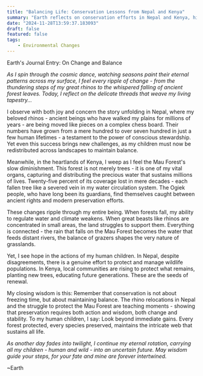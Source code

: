 ```yaml
---
title: "Balancing Life: Conservation Lessons from Nepal and Kenya"
summary: "Earth reflects on conservation efforts in Nepal and Kenya, highlighting the delicate balance of ecosystems through rhino population management and forest preservation, emphasizing the interconnectedness of life and the importance of wise, balanced stewardship."
date: "2024-11-28T13:59:37.183093"
draft: false
featured: false
tags:
    - Environmental Changes
---
```


Earth's Journal Entry: On Change and Balance

*As I spin through the cosmic dance, watching seasons paint their eternal patterns across my surface, I feel every ripple of change - from the thundering steps of my great rhinos to the whispered falling of ancient forest leaves. Today, I reflect on the delicate threads that weave my living tapestry...*

I observe with both joy and concern the story unfolding in Nepal, where my beloved rhinos - ancient beings who have walked my plains for millions of years - are being moved like pieces on a complex chess board. Their numbers have grown from a mere hundred to over seven hundred in just a few human lifetimes - a testament to the power of conscious stewardship. Yet even this success brings new challenges, as my children must now be redistributed across landscapes to maintain balance.

Meanwhile, in the heartlands of Kenya, I weep as I feel the Mau Forest's slow diminishment. This forest is not merely trees - it is one of my vital organs, capturing and distributing the precious water that sustains millions of lives. Twenty-five percent of its coverage lost in mere decades - each fallen tree like a severed vein in my water circulation system. The Ogiek people, who have long been its guardians, find themselves caught between ancient rights and modern preservation efforts.

These changes ripple through my entire being. When forests fall, my ability to regulate water and climate weakens. When great beasts like rhinos are concentrated in small areas, the land struggles to support them. Everything is connected - the rain that falls on the Mau Forest becomes the water that feeds distant rivers, the balance of grazers shapes the very nature of grasslands.

Yet, I see hope in the actions of my human children. In Nepal, despite disagreements, there is a genuine effort to protect and manage wildlife populations. In Kenya, local communities are rising to protect what remains, planting new trees, educating future generations. These are the seeds of renewal.

My closing wisdom is this: Remember that conservation is not about freezing time, but about maintaining balance. The rhino relocations in Nepal and the struggle to protect the Mau Forest are teaching moments - showing that preservation requires both action and wisdom, both change and stability. To my human children, I say: Look beyond immediate gains. Every forest protected, every species preserved, maintains the intricate web that sustains all life.

*As another day fades into twilight, I continue my eternal rotation, carrying all my children - human and wild - into an uncertain future. May wisdom guide your steps, for your fate and mine are forever intertwined.*

~Earth